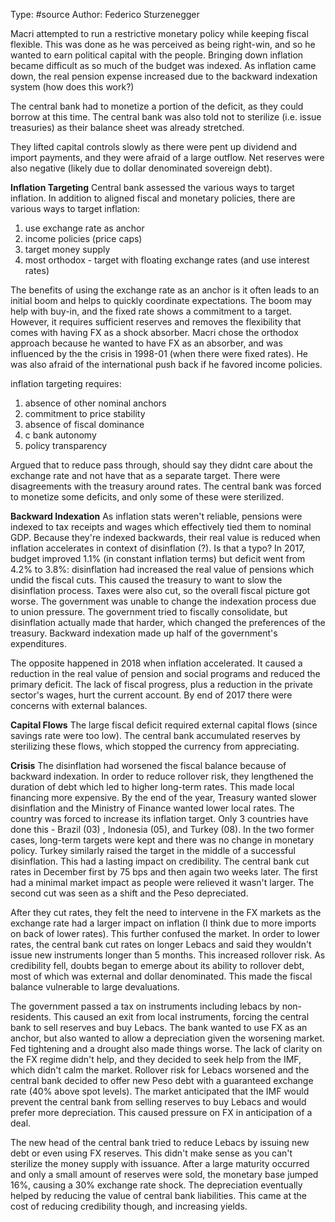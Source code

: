 Type: #source 
Author: Federico Sturzenegger

Macri attempted to run a restrictive monetary policy while keeping fiscal flexible. This was done as he was perceived as being right-win, and so he wanted to earn political capital with the people. Bringing down inflation became difficult as so much of the budget was indexed. As inflation came down, the real pension expense increased due to the backward indexation system (how does this work?)

  

The central bank had to monetize a portion of the deficit, as they could borrow at this time. The central bank was also told not to sterilize (i.e. issue treasuries) as their balance sheet was already stretched.

  

They lifted capital controls slowly as there were pent up dividend and import payments, and they were afraid of a large outflow. Net reserves were also negative (likely due to dollar denominated sovereign debt).

**Inflation Targeting**
Central bank assessed the various ways to target inflation. In addition to aligned fiscal and monetary policies, there are various ways to target inflation:
1) use exchange rate as anchor
2) income policies (price caps)
3) target money supply
4) most orthodox - target with floating exchange rates (and use interest rates)

The benefits of using the exchange rate as an anchor is it often leads to an initial boom and helps to quickly coordinate expectations. The boom may help with buy-in, and the fixed rate shows a commitment to a target. However, it requires sufficient reserves and removes the flexibility that comes with having FX as a shock absorber. Macri chose the orthodox approach because he wanted to have FX as an absorber, and was influenced by the the crisis in 1998-01 (when there were fixed rates). He was also afraid of the international push back if he favored income policies.

inflation targeting requires:
1) absence of other nominal anchors
2) commitment to price stability
3) absence of fiscal dominance
4) c bank autonomy
5) policy transparency

Argued that to reduce pass through, should say they didnt care about the exchange rate and not have that as a separate target. There were disagreements with the treasury around rates. The central bank was forced to monetize some deficits, and only some of these were sterilized. 

**Backward Indexation**
As inflation stats weren't reliable, pensions were indexed to tax receipts and wages which effectively tied them to nominal GDP. Because they're indexed backwards, their real value is reduced when inflation accelerates in context of disinflation (?). Is that a typo?
In 2017, budget improved 1.1%  (in constant inflation terms) but deficit went from 4.2% to 3.8%: disinflation had increased the real value of pensions which undid the fiscal cuts. This caused the treasury to want to slow the disinflation process. Taxes were also cut, so the overall fiscal picture got worse. The government was unable to change the indexation process due to union pressure. The government tried to fiscally consolidate, but disinflation actually made that harder, which changed the preferences of the treasury.  Backward indexation made up half of the government's expenditures. 

The opposite happened in 2018 when inflation accelerated. It caused a reduction in the real value of pension and social programs and reduced the primary deficit. The lack of fiscal progress, plus a reduction in the private sector's wages, hurt the current account. By end of 2017 there were concerns with external balances. 

**Capital Flows**
The large fiscal deficit required external capital flows (since savings rate were too low). The central bank accumulated reserves by sterilizing these flows, which stopped the currency from appreciating. 

**Crisis**
The disinflation had worsened the fiscal balance because of backward indexation. In order to reduce rollover risk, they lengthened the duration of debt which led to higher long-term rates. This made local financing more expensive. By the end of the year, Treasury wanted slower disinflation and the Ministry of Finance wanted lower local rates. The country was forced to increase its inflation target. Only 3 countries have done this - Brazil (03) , Indonesia (05), and Turkey (08). In the two former cases, long-term targets were kept and there was no change in monetary policy. Turkey similarly raised the target in the middle of a successful disinflation. This had a lasting impact on credibility. The central bank cut rates in December first by 75 bps and then again two weeks later. The first had a minimal market impact as people were relieved it wasn't larger. The second cut was seen as a shift and the Peso depreciated. 

After they cut rates, they felt the need to intervene in the FX markets as the exchange rate had a larger impact on inflation (I think due to more imports on back of lower rates). This further confused the market. In order to lower rates, the central bank cut rates on longer Lebacs and said they wouldn't issue new instruments longer than 5 months. This increased rollover risk. As credibility fell, doubts began to emerge about its ability to rollover debt, most of which was external and dollar denominated. This made the fiscal balance vulnerable to large devaluations. 

The government passed a tax on instruments including lebacs by non-residents. This caused an exit from local instruments, forcing the central bank to sell reserves and buy Lebacs. The bank wanted to use FX as an anchor, but also wanted to allow a depreciation given the worsening market. Fed tightening and a drought also made things worse. The lack of clarity on the FX regime didn't help, and they decided to seek help from the IMF, which didn't calm the market.  Rollover risk for Lebacs worsened and the central bank decided to offer new Peso debt with a guaranteed exchange rate (40% above spot levels). The market anticipated that the IMF would prevent the central bank from selling reserves to buy Lebacs and would prefer more depreciation. This caused pressure on FX in anticipation of a deal. 

The new head of the central bank tried to reduce Lebacs by issuing new debt or even using FX reserves. This didn't make sense as you can't sterilize the money supply with issuance. After a large maturity occurred and only a small amount of reserves were sold, the monetary base jumped 16%, causing a 30% exchange rate shock. The depreciation eventually helped by reducing the value of central bank liabilities. This came at the cost of reducing credibility though, and increasing yields. 

